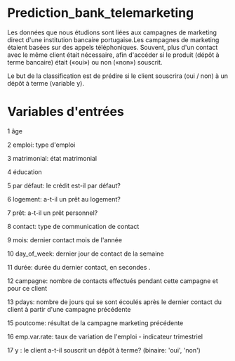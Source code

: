 #  Prediction_bank_telemarketing
Les données que nous étudions sont liées aux campagnes de marketing direct d'une institution bancaire portugaise.Les campagnes de marketing 
étaient basées sur des appels téléphoniques. Souvent, plus d'un contact avec le même client était nécessaire, afin 
d'accéder si le produit (dépôt à terme bancaire) était («oui») ou non («non») souscrit.

Le but de la classification est de prédire si le client souscrira (oui / non) à un dépôt à terme (variable y).

# Variables d'entrées

1 âge

2 emploi: type d'emploi 

3 matrimonial: état matrimonial 

4 éducation 

5 par défaut: le crédit est-il par défaut? 

6 logement: a-t-il un prêt au logement? 

7 prêt: a-t-il un prêt personnel?

8 contact: type de communication de contact 

9 mois: dernier contact mois de l'année 

10 day_of_week: dernier jour de contact de la semaine

11 durée: durée du dernier contact, en secondes .

12 campagne: nombre de contacts effectués pendant cette campagne et pour ce client

13 pdays: nombre de jours qui se sont écoulés après le dernier contact du client à partir d'une campagne précédente 

15 poutcome: résultat de la campagne marketing précédente 

16 emp.var.rate: taux de variation de l'emploi - indicateur trimestriel 

17 y : le client a-t-il souscrit un dépôt à terme? (binaire: 'oui', 'non')
